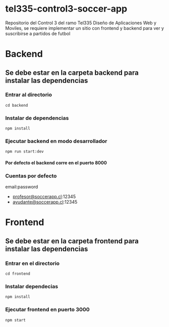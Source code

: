 # tel335-control3-soccer-app
Repositorio del Control 3 del ramo Tel335 Diseño de Aplicaciones Web y Moviles, se requiere implementar un sitio con frontend y backend para ver y suscribirse a partidos de futbol
# Backend
## Se debe estar en la carpeta backend para instalar las dependencias

### Entrar al directorio
`cd backend`


### Instalar de dependencias
`npm install`

### Ejecutar backend en modo desarrollador
`npm run start:dev`


#### Por defecto el backend corre en el puerto 8000


### Cuentas por defecto

email:password
- profesor@soccerapp.cl:12345
- ayudante@soccerapp.cl:12345

# Frontend

## Se debe estar en la carpeta frontend para instalar las dependencias

### Entrar en el directorio
`cd frontend`

### Instalar dependecias
`npm install`

### Ejecutar frontend en puerto 3000
`npm start`
